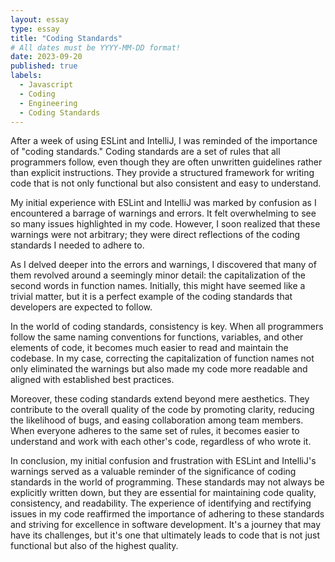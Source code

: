 ```yaml
---
layout: essay
type: essay
title: "Coding Standards"
# All dates must be YYYY-MM-DD format!
date: 2023-09-20
published: true
labels:
  - Javascript
  - Coding
  - Engineering
  - Coding Standards
---
```


After a week of using ESLint and IntelliJ, I was reminded of the importance of "coding standards." Coding standards are a set of rules that all programmers follow, even though they are often unwritten guidelines rather than explicit instructions. They provide a structured framework for writing code that is not only functional but also consistent and easy to understand.

My initial experience with ESLint and IntelliJ was marked by confusion as I encountered a barrage of warnings and errors. It felt overwhelming to see so many issues highlighted in my code. However, I soon realized that these warnings were not arbitrary; they were direct reflections of the coding standards I needed to adhere to.

As I delved deeper into the errors and warnings, I discovered that many of them revolved around a seemingly minor detail: the capitalization of the second words in function names. Initially, this might have seemed like a trivial matter, but it is a perfect example of the coding standards that developers are expected to follow.

In the world of coding standards, consistency is key. When all programmers follow the same naming conventions for functions, variables, and other elements of code, it becomes much easier to read and maintain the codebase. In my case, correcting the capitalization of function names not only eliminated the warnings but also made my code more readable and aligned with established best practices.

Moreover, these coding standards extend beyond mere aesthetics. They contribute to the overall quality of the code by promoting clarity, reducing the likelihood of bugs, and easing collaboration among team members. When everyone adheres to the same set of rules, it becomes easier to understand and work with each other's code, regardless of who wrote it.

In conclusion, my initial confusion and frustration with ESLint and IntelliJ's warnings served as a valuable reminder of the significance of coding standards in the world of programming. These standards may not always be explicitly written down, but they are essential for maintaining code quality, consistency, and readability. The experience of identifying and rectifying issues in my code reaffirmed the importance of adhering to these standards and striving for excellence in software development. It's a journey that may have its challenges, but it's one that ultimately leads to code that is not just functional but also of the highest quality.
